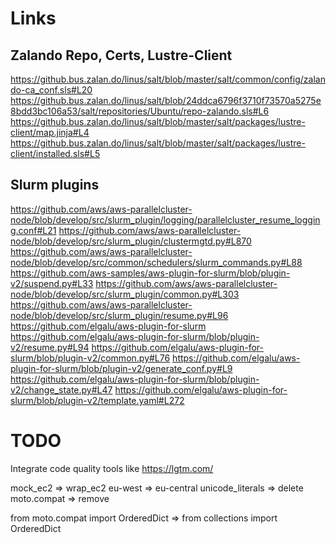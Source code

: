 # Links

## Zalando Repo, Certs, Lustre-Client

https://github.bus.zalan.do/linus/salt/blob/master/salt/common/config/zalando-ca_conf.sls#L20
https://github.bus.zalan.do/linus/salt/blob/24ddca6796f3710f73570a5275e8bdd3bc106a53/salt/repositories/Ubuntu/repo-zalando.sls#L6
https://github.bus.zalan.do/linus/salt/blob/master/salt/packages/lustre-client/map.jinja#L4
https://github.bus.zalan.do/linus/salt/blob/master/salt/packages/lustre-client/installed.sls#L5

## Slurm plugins

https://github.com/aws/aws-parallelcluster-node/blob/develop/src/slurm_plugin/logging/parallelcluster_resume_logging.conf#L21
https://github.com/aws/aws-parallelcluster-node/blob/develop/src/slurm_plugin/clustermgtd.py#L870
https://github.com/aws/aws-parallelcluster-node/blob/develop/src/common/schedulers/slurm_commands.py#L88
https://github.com/aws-samples/aws-plugin-for-slurm/blob/plugin-v2/suspend.py#L33
https://github.com/aws/aws-parallelcluster-node/blob/develop/src/slurm_plugin/common.py#L303
https://github.com/aws/aws-parallelcluster-node/blob/develop/src/slurm_plugin/resume.py#L96
https://github.com/elgalu/aws-plugin-for-slurm
https://github.com/elgalu/aws-plugin-for-slurm/blob/plugin-v2/resume.py#L94
https://github.com/elgalu/aws-plugin-for-slurm/blob/plugin-v2/common.py#L76
https://github.com/elgalu/aws-plugin-for-slurm/blob/plugin-v2/generate_conf.py#L9
https://github.com/elgalu/aws-plugin-for-slurm/blob/plugin-v2/change_state.py#L47
https://github.com/elgalu/aws-plugin-for-slurm/blob/plugin-v2/template.yaml#L272

# TODO

Integrate code quality tools like https://lgtm.com/

mock_ec2 => wrap_ec2
eu-west => eu-central
unicode_literals => delete
moto.compat => remove

from moto.compat import OrderedDict
=> from collections import OrderedDict
